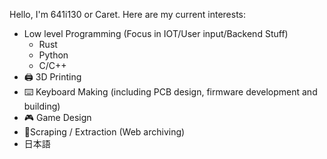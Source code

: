 Hello, I'm 641i130 or Caret. Here are my current interests:

- Low level Programming (Focus in IOT/User input/Backend Stuff)
  - Rust
  - Python
  - C/C++
- 🖨️ 3D Printing
- ⌨️ Keyboard Making (including PCB design, firmware development and building)
- 🎮 Game Design
- 💉Scraping / Extraction (Web archiving)
- 日本語 
